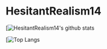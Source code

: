 # HesitantRealism14

[![HesitantRealism14's github stats](https://github-readme-stats.vercel.app/api?username=HesitantRealism14&count_private=true&show_icons=true&theme=radical&hide=issues)

[![Top Langs](https://github-readme-stats.vercel.app/api/top-langs/?username=HesitantRealism14&layout=compact)
